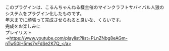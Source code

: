 <br>このプラグインは、こるんちゃんねる樣主催のマインクラフトサバイバル人狼のシステムをプラグイン化したものです。
<br>年末までに頑張って完成させられると良いな、くらいです。
<br>完成をお楽しみに
<br>プレイリスト
<br>→<a href="https://www.youtube.com/playlist?list=PLnZNbg8eAGm-nTw50iH5ms7vFdSe2K7Q_">https://www.youtube.com/playlist?list=PLnZNbg8eAGm-nTw50iH5ms7vFdSe2K7Q_</a>
